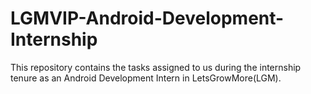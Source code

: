 # LGMVIP-Android-Development-Internship
 
This repository contains the tasks assigned to us during the internship tenure as an Android Development Intern in LetsGrowMore(LGM).
